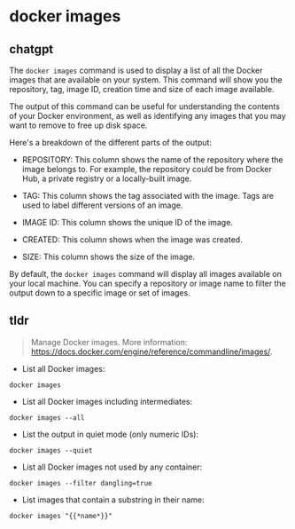 # docker images 
## chatgpt 
The `docker images` command is used to display a list of all the Docker images that are available on your system. This command will show you the repository, tag, image ID, creation time and size of each image available. 

The output of this command can be useful for understanding the contents of your Docker environment, as well as identifying any images that you may want to remove to free up disk space.

Here's a breakdown of the different parts of the output:

- REPOSITORY: This column shows the name of the repository where the image belongs to. For example, the repository could be from Docker Hub, a private registry or a locally-built image.

- TAG: This column shows the tag associated with the image. Tags are used to label different versions of an image.

- IMAGE ID: This column shows the unique ID of the image.

- CREATED: This column shows when the image was created.

- SIZE: This column shows the size of the image.

By default, the `docker images` command will display all images available on your local machine. You can specify a repository or image name to filter the output down to a specific image or set of images. 

## tldr 
 
> Manage Docker images.
> More information: <https://docs.docker.com/engine/reference/commandline/images/>.

- List all Docker images:

`docker images`

- List all Docker images including intermediates:

`docker images --all`

- List the output in quiet mode (only numeric IDs):

`docker images --quiet`

- List all Docker images not used by any container:

`docker images --filter dangling=true`

- List images that contain a substring in their name:

`docker images "{{*name*}}"`
